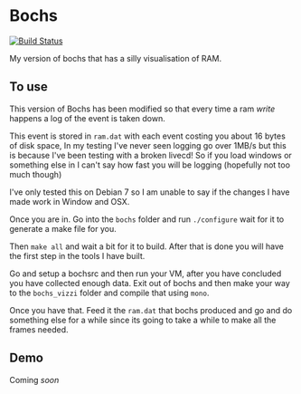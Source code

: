 Bochs
=====

[![Build Status](https://travis-ci.org/benjojo/bochs.png?branch=master)](https://travis-ci.org/benjojo/bochs)

My version of bochs that has a silly visualisation of RAM.

## To use
This version of Bochs has been modified so that every time a ram *write* happens a log of the event is taken down.

This event is stored in `ram.dat` with each event costing you about 16 bytes of disk space, In my testing I've never seen logging go over 1MB/s but this is because I've been testing with a broken livecd! So if you load windows or something else in I can't say how fast you will be logging (hopefully not too much though)

I've only tested this on Debian 7 so I am unable to say if the changes I have made work in Window and OSX.

Once you are in. Go into the `bochs` folder and run `./configure` wait for it to generate a make file for you.

Then `make all` and wait a bit for it to build. After that is done you will have the first step in the tools I have built.

Go and setup a bochsrc and then run your VM, after you have concluded you have collected enough data. Exit out of bochs and then make your way to the `bochs_vizzi` folder and compile that using `mono`.

Once you have that. Feed it the `ram.dat` that bochs produced and go and do something else for a while since its going to take a while to make all the frames needed.

## Demo
Coming *soon*
